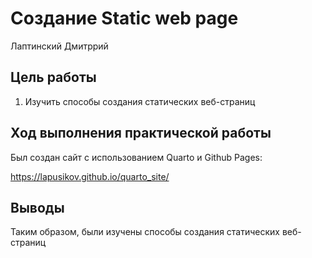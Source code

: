 # Создание Static web page
Лаптинский Дмитррий 

## Цель работы

1.  Изучить способы создания статических веб-страниц

## Ход выполнения практической работы

Был создан сайт с использованием Quarto и Github Pages:

 https://lapusikov.github.io/quarto_site/

## Выводы

Таким образом, были изучены способы создания статических веб-страниц
